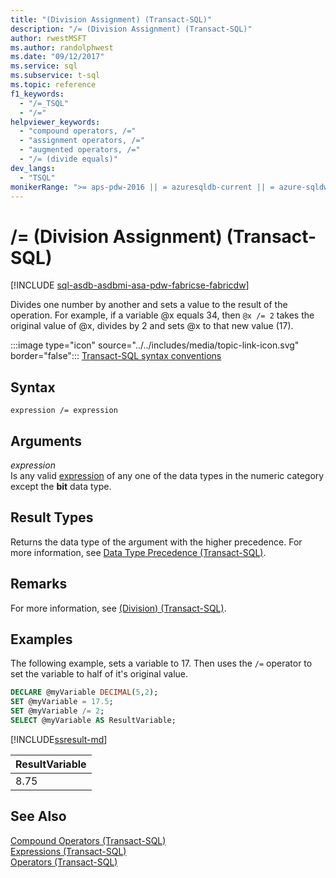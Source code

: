```yaml
---
title: "(Division Assignment) (Transact-SQL)"
description: "/= (Division Assignment) (Transact-SQL)"
author: rwestMSFT
ms.author: randolphwest
ms.date: "09/12/2017"
ms.service: sql
ms.subservice: t-sql
ms.topic: reference
f1_keywords:
  - "/=_TSQL"
  - "/="
helpviewer_keywords:
  - "compound operators, /="
  - "assignment operators, /="
  - "augmented operators, /="
  - "/= (divide equals)"
dev_langs:
  - "TSQL"
monikerRange: ">= aps-pdw-2016 || = azuresqldb-current || = azure-sqldw-latest || >= sql-server-2016 || >= sql-server-linux-2017 || = azuresqldb-mi-current||=fabric"
---
```


# /= (Division Assignment) (Transact-SQL)
[!INCLUDE [sql-asdb-asdbmi-asa-pdw-fabricse-fabricdw](../../includes/applies-to-version/sql-asdb-asdbmi-asa-pdw-fabricse-fabricdw.md)]

  Divides one number by another and sets a value to the result of the operation. For example, if a variable @x equals 34, then `@x /= 2` takes the original value of @x, divides by 2 and sets @x to that new value (17).  
  
 :::image type="icon" source="../../includes/media/topic-link-icon.svg" border="false"::: [Transact-SQL syntax conventions](../../t-sql/language-elements/transact-sql-syntax-conventions-transact-sql.md)  
  
## Syntax  
  
```syntaxsql  
expression /= expression  
```  
  
## Arguments
 *expression*  
 Is any valid [expression](../../t-sql/language-elements/expressions-transact-sql.md) of any one of the data types in the numeric category except the **bit** data type.  
  
## Result Types  
 Returns the data type of the argument with the higher precedence. For more information, see [Data Type Precedence &#40;Transact-SQL&#41;](../../t-sql/data-types/data-type-precedence-transact-sql.md).  
  
## Remarks  
 For more information, see [&#40;Division&#41; &#40;Transact-SQL&#41;](../../t-sql/language-elements/divide-transact-sql.md).  

## Examples  
The following example, sets a variable to 17. Then uses the `/=` operator to set the variable to half of it's original value.  
```sql  
DECLARE @myVariable DECIMAL(5,2);
SET @myVariable = 17.5;
SET @myVariable /= 2;
SELECT @myVariable AS ResultVariable;  
```
  
[!INCLUDE[ssresult-md](../../includes/ssresult-md.md)]  

|ResultVariable | 
|--- |
|8.75 |

## See Also  
 [Compound Operators &#40;Transact-SQL&#41;](../../t-sql/language-elements/compound-operators-transact-sql.md)   
 [Expressions &#40;Transact-SQL&#41;](../../t-sql/language-elements/expressions-transact-sql.md)   
 [Operators &#40;Transact-SQL&#41;](../../t-sql/language-elements/operators-transact-sql.md)  
  
  
